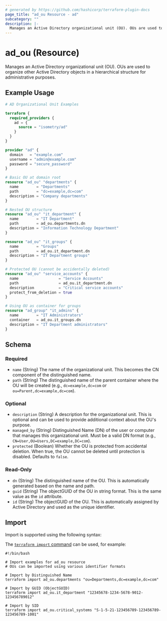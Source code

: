 ```yaml
---
# generated by https://github.com/hashicorp/terraform-plugin-docs
page_title: "ad_ou Resource - ad"
subcategory: ""
description: |-
  Manages an Active Directory organizational unit (OU). OUs are used to organize other Active Directory objects in a hierarchical structure for administrative purposes.
---
```


# ad_ou (Resource)

Manages an Active Directory organizational unit (OU). OUs are used to organize other Active Directory objects in a hierarchical structure for administrative purposes.

## Example Usage

```terraform
# AD Organizational Unit Examples

terraform {
  required_providers {
    ad = {
      source = "isometry/ad"
    }
  }
}

provider "ad" {
  domain   = "example.com"
  username = "admin@example.com"
  password = "secure_password"
}

# Basic OU at domain root
resource "ad_ou" "departments" {
  name        = "Departments"
  path        = "dc=example,dc=com"
  description = "Company departments"
}

# Nested OU structure
resource "ad_ou" "it_department" {
  name        = "IT Department"
  path        = ad_ou.departments.dn
  description = "Information Technology Department"
}

resource "ad_ou" "it_groups" {
  name        = "Groups"
  path        = ad_ou.it_department.dn
  description = "IT Department groups"
}

# Protected OU (cannot be accidentally deleted)
resource "ad_ou" "service_accounts" {
  name                  = "Service Accounts"
  path                  = ad_ou.it_department.dn
  description           = "Critical service accounts"
  protect_from_deletion = true
}

# Using OU as container for groups
resource "ad_group" "it_admins" {
  name        = "IT Administrators"
  container   = ad_ou.it_groups.dn
  description = "IT Department administrators"
}
```

<!-- schema generated by tfplugindocs -->
## Schema

### Required

- `name` (String) The name of the organizational unit. This becomes the CN component of the distinguished name.
- `path` (String) The distinguished name of the parent container where the OU will be created (e.g., `dc=example,dc=com` or `ou=Parent,dc=example,dc=com`).

### Optional

- `description` (String) A description for the organizational unit. This is optional and can be used to provide additional context about the OU's purpose.
- `managed_by` (String) Distinguished Name (DN) of the user or computer that manages this organizational unit. Must be a valid DN format (e.g., `CN=User,OU=Users,DC=example,DC=com`).
- `protected` (Boolean) Whether the OU is protected from accidental deletion. When true, the OU cannot be deleted until protection is disabled. Defaults to `false`.

### Read-Only

- `dn` (String) The distinguished name of the OU. This is automatically generated based on the name and path.
- `guid` (String) The objectGUID of the OU in string format. This is the same value as the `id` attribute.
- `id` (String) The objectGUID of the OU. This is automatically assigned by Active Directory and used as the unique identifier.

## Import

Import is supported using the following syntax:

The [`terraform import` command](https://developer.hashicorp.com/terraform/cli/commands/import) can be used, for example:

```shell
#!/bin/bash

# Import examples for ad_ou resource
# OUs can be imported using various identifier formats

# Import by Distinguished Name
terraform import ad_ou.departments "ou=Departments,dc=example,dc=com"

# Import by GUID (ObjectGUID)
terraform import ad_ou.it_department "12345678-1234-5678-9012-123456789012"

# Import by SID
terraform import ad_ou.critical_systems "S-1-5-21-123456789-123456789-123456789-1001"
```
